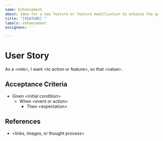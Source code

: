 ```yaml
---
name: Enhancement
about: Idea for a new feature or feature modification to enhance the application.
title: "[FEATURE] "
labels: enhancement
assignees: ''

---
```


# User Story
As a &lt;role&gt;, I want &lt;to action or feature&gt;, so that &lt;value&gt;.

## Acceptance Criteria

- Given &lt;initial condition&gt;
    - When &lt;event or action&gt;
        - Then &lt;expectation&gt;

## References

* &lt;links, images, or thought process&gt;
